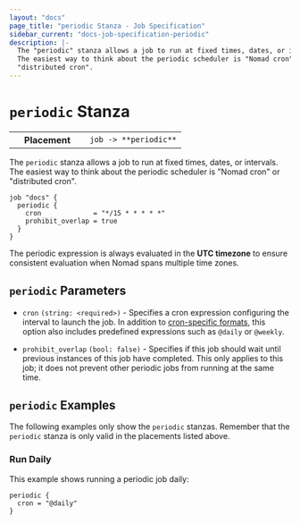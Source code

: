 ```yaml
---
layout: "docs"
page_title: "periodic Stanza - Job Specification"
sidebar_current: "docs-job-specification-periodic"
description: |-
  The "periodic" stanza allows a job to run at fixed times, dates, or intervals.
  The easiest way to think about the periodic scheduler is "Nomad cron" or
  "distributed cron".
---
```


# `periodic` Stanza

<table class="table table-bordered table-striped">
  <tr>
    <th width="120">Placement</th>
    <td>
      <code>job -> **periodic**</code>
    </td>
  </tr>
</table>

The `periodic` stanza allows a job to run at fixed times, dates, or intervals.
The easiest way to think about the periodic scheduler is "Nomad cron" or
"distributed cron".

```hcl
job "docs" {
  periodic {
    cron             = "*/15 * * * * *"
    prohibit_overlap = true
  }
}
```

The periodic expression is always evaluated in the **UTC timezone** to ensure
consistent evaluation when Nomad spans multiple time zones.

## `periodic` Parameters

- `cron` `(string: <required>)` - Specifies a cron expression configuring the
  interval to launch the job. In addition to [cron-specific formats][cron], this
  option also includes predefined expressions such as `@daily` or `@weekly`.

- `prohibit_overlap` `(bool: false)` - Specifies if this job should wait until
  previous instances of this job have completed. This only applies to this job;
  it does not prevent other periodic jobs from running at the same time.

## `periodic` Examples

The following examples only show the `periodic` stanzas. Remember that the
`periodic` stanza is only valid in the placements listed above.

### Run Daily

This example shows running a periodic job daily:

```hcl
periodic {
  cron = "@daily"
}
```

[cron]: https://github.com/gorhill/cronexpr#implementation "List of cron expressions"
